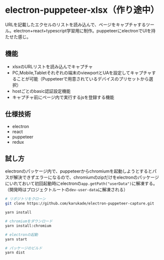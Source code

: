 # electron-puppeteer-xlsx（作り途中）

URLを記載したエクセルのリストを読み込んで、ページをキャプチャするツール。electron+react+typescript学習用に制作。puppeteerにelectronでUIを持たせた感じ。

## 機能
- xlsxのURLリストを読み込んでキャプチャ
- PC,Mobile,Tabletそれぞれの端末のviewportとUAを設定してキャプチャすることが可能（Puppeteerで用意されているデバイスのプリセットから選択）
- hostごとのbasic認証設定機能
- キャプチャ前にページ内で実行するjsを登録する機能

## 仕様技術
- electron
- react
- puppeteer
- redux

## 試し方
electronのパッケージ内で、puppeteerからchromiumを起動しようとするとパスが解決できずエラーになるので、chromiumのzipだけをelectronのパッケージにいれておいて初回起動時にelectronの``app.getPath("userData")``に解凍する。（開発時はプロジェクトルートの``dev-user-data``に解凍される）
```bash
# リポジトリをクローン
git clone https://github.com/karukade/electron-puppeteer-capture.git

yarn install

# chromiumをダウンロード
yarn install:chromium

# electronの起動
yarn start

# パッケージのビルド
yarn dist
```